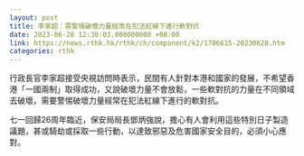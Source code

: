 ```yaml
---
layout: post
title: 李家超：需警惕破壞力量經常在犯法紅線下進行軟對抗
date: 2023-06-28 12:30:03.000000000 +08:00
link: https://news.rthk.hk/rthk/ch/component/k2/1706615-20230628.htm
categories: rthk
---
```


行政長官李家超接受央視訪問時表示，民間有人針對本港和國家的發展，不希望香港「一國兩制」取得成功，又說破壞力量不會放鬆，一些軟對抗的力量在不同領域去破壞，需要警惕破壞力量經常在犯法紅線下進行的軟對抗。

七一回歸26周年臨近，保安局局長鄧炳強說，擔心有人會利用這些特別日子製造議題，甚或騎劫或採取一些行動，以達致邪惡及危害國家安全目的，必須小心應對。
